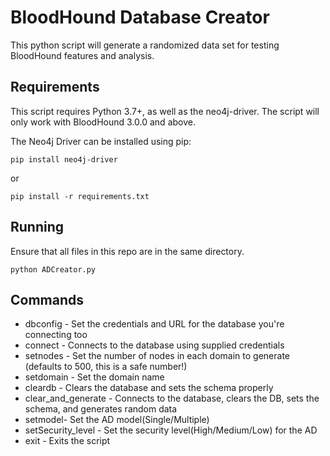 # BloodHound Database Creator

This python script will generate a randomized data set for testing BloodHound features and analysis.

## Requirements

This script requires Python 3.7+, as well as the neo4j-driver. The script will only work with BloodHound 3.0.0 and above.

The Neo4j Driver can be installed using pip:

```
pip install neo4j-driver
```

or

```
pip install -r requirements.txt
```

## Running

Ensure that all files in this repo are in the same directory.

```
python ADCreator.py
```

## Commands

- dbconfig - Set the credentials and URL for the database you're connecting too
- connect - Connects to the database using supplied credentials
- setnodes - Set the number of nodes in each domain to generate (defaults to 500, this is a safe number!)
- setdomain - Set the domain name
- cleardb - Clears the database and sets the schema properly
- clear_and_generate - Connects to the database, clears the DB, sets the schema, and generates random data
- setmodel- Set the AD model(Single/Multiple)
- setSecurity_level - Set the security level(High/Medium/Low) for the AD
- exit - Exits the script
